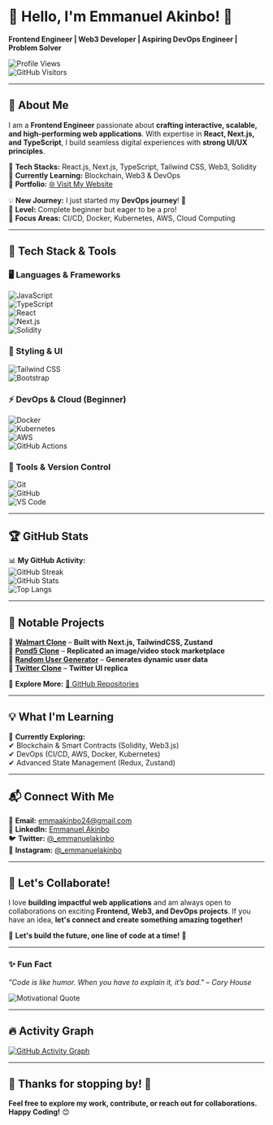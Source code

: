 # 👋 Hello, I'm **Emmanuel Akinbo!** 🚀  
**Frontend Engineer | Web3 Developer | Aspiring DevOps Engineer | Problem Solver**

![Profile Views](https://komarev.com/ghpvc/?username=akinbo-emmanuel&color=blueviolet&style=plastic)  
![GitHub Visitors](https://visitor-badge.laobi.icu/badge?page_id=akinbo-emmanuel)  

---

## 🚀 About Me  
I am a **Frontend Engineer** passionate about **crafting interactive, scalable, and high-performing web applications**. With expertise in **React, Next.js, and TypeScript**, I build seamless digital experiences with **strong UI/UX principles**.

🔹 **Tech Stacks:** React.js, Next.js, TypeScript, Tailwind CSS, Web3, Solidity  
🔹 **Currently Learning:** Blockchain, Web3 & DevOps  
🔹 **Portfolio:** [🌐 Visit My Website](https://emmanuelakinbo.vercel.app)  

💡 **New Journey:** I just started my **DevOps journey**! 🚀  
🔸 **Level:** Complete beginner but eager to be a pro!  
🔸 **Focus Areas:** CI/CD, Docker, Kubernetes, AWS, Cloud Computing  

---

## 🔧 Tech Stack & Tools  
### 🖥️ Languages & Frameworks  
![JavaScript](https://img.shields.io/badge/JavaScript-F7DF1E?style=for-the-badge&logo=javascript&logoColor=black)  
![TypeScript](https://img.shields.io/badge/TypeScript-3178C6?style=for-the-badge&logo=typescript&logoColor=white)  
![React](https://img.shields.io/badge/React-61DAFB?style=for-the-badge&logo=react&logoColor=black)  
![Next.js](https://img.shields.io/badge/Next.js-000000?style=for-the-badge&logo=next.js&logoColor=white)  
![Solidity](https://img.shields.io/badge/Solidity-363636?style=for-the-badge&logo=solidity&logoColor=white)  

### 🎨 Styling & UI  
![Tailwind CSS](https://img.shields.io/badge/TailwindCSS-38B2AC?style=for-the-badge&logo=tailwind-css&logoColor=white)  
![Bootstrap](https://img.shields.io/badge/Bootstrap-7952B3?style=for-the-badge&logo=bootstrap&logoColor=white)  

### ⚡ DevOps & Cloud (Beginner)  
![Docker](https://img.shields.io/badge/Docker-2496ED?style=for-the-badge&logo=docker&logoColor=white)  
![Kubernetes](https://img.shields.io/badge/Kubernetes-326CE5?style=for-the-badge&logo=kubernetes&logoColor=white)  
![AWS](https://img.shields.io/badge/AWS-FF9900?style=for-the-badge&logo=amazon-aws&logoColor=white)  
![GitHub Actions](https://img.shields.io/badge/GitHub%20Actions-2088FF?style=for-the-badge&logo=github-actions&logoColor=white)  

### 🔧 Tools & Version Control  
![Git](https://img.shields.io/badge/Git-F05032?style=for-the-badge&logo=git&logoColor=white)  
![GitHub](https://img.shields.io/badge/GitHub-181717?style=for-the-badge&logo=github&logoColor=white)  
![VS Code](https://img.shields.io/badge/VS%20Code-007ACC?style=for-the-badge&logo=visual-studio-code&logoColor=white)  

---

## 🏆 GitHub Stats  
📊 **My GitHub Activity:**  
![GitHub Streak](https://streak-stats.demolab.com?user=akinbo-emmanuel&theme=dark&hide_border=true)  
![GitHub Stats](https://github-readme-stats.vercel.app/api?username=akinbo-emmanuel&show_icons=true&theme=radical)  
![Top Langs](https://github-readme-stats.vercel.app/api/top-langs/?username=akinbo-emmanuel&layout=compact&theme=radical)  

---

## 🚀 Notable Projects  
📌 **[Walmart Clone](https://walmartclone.vercel.app/)** – **Built with Next.js, TailwindCSS, Zustand**  
📌 **[Pond5 Clone](https://pond5-clone.vercel.app/)** – **Replicated an image/video stock marketplace**  
📌 **[Random User Generator](https://randomusergenerator21.netlify.app/)** – **Generates dynamic user data**  
📌 **[Twitter Clone](https://twitterclone21.netlify.app/)** – **Twitter UI replica**  

🔗 **Explore More:** [📂 GitHub Repositories](https://github.com/akinbo-emmanuel?tab=repositories)

---

## 💡 What I'm Learning  
🌱 **Currently Exploring:**  
✔ Blockchain & Smart Contracts (Solidity, Web3.js)  
✔ DevOps (CI/CD, AWS, Docker, Kubernetes)  
✔ Advanced State Management (Redux, Zustand)  

---

## 📬 Connect With Me  
📩 **Email:** [emmaakinbo24@gmail.com](mailto:emmaakinbo24@gmail.com)  
💼 **LinkedIn:** [Emmanuel Akinbo](https://www.linkedin.com/in/emmanuel-akinbo)  
🐦 **Twitter:** [@_emmanuelakinbo](https://twitter.com/_emmanuelakinbo)  
📸 **Instagram:** [@_emmanuelakinbo](https://www.instagram.com/_emmanuelakinbo)  

---

## 🎯 Let's Collaborate!  
I love **building impactful web applications** and am always open to collaborations on exciting **Frontend, Web3, and DevOps projects**. If you have an idea, **let's connect and create something amazing together!**  

🚀 **Let's build the future, one line of code at a time!** 🚀  

---

### ✨ Fun Fact  
_"Code is like humor. When you have to explain it, it’s bad." – Cory House_  

![Motivational Quote](https://quotes-github-readme.vercel.app/api?type=horizontal&theme=dark)

---

## 🔥 Activity Graph  
[![GitHub Activity Graph](https://github-readme-activity-graph.vercel.app/graph?username=akinbo-emmanuel&theme=react-dark)](https://github.com/ashutosh00710/github-readme-activity-graph)

---

## 💖 Thanks for stopping by! 🚀  
**Feel free to explore my work, contribute, or reach out for collaborations.** **Happy Coding!** 😊  
